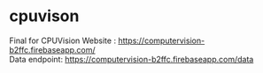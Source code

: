 # cpuvison
Final for CPUVision
Website : https://computervision-b2ffc.firebaseapp.com/ \
Data endpoint: https://computervision-b2ffc.firebaseapp.com/data 
